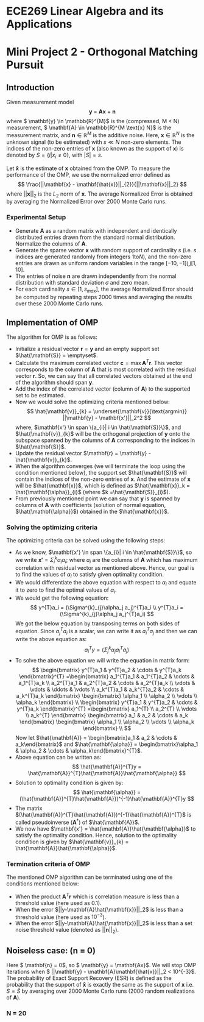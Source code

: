 # ECE269 Linear Algebra and its Applications
# Mini Project 2 - Orthogonal Matching Pursuit

## Introduction

Given measurement model
$$
\mathbf{y} \ = \ \mathbf{Ax} \ + \ \mathbf{n}
$$
where $ \mathbf{y} \in \mathbb{R}^{M}$ is the (compressed, M < N) measurement, $ \mathbf{A} \in \mathbb{R}^{M \text{x} N}$ is the measurement matrix, and $\mathbf{n} \in \mathbb{R}^{M}$ is the additive noise. Here, $\mathbf{x} \in \mathbb{R}^{N}$ is the unknown signal (to be estimated) with $s ≪ N$ non-zero elements. The indices of the non-zero entries of $\mathbf{x}$ (also known as the support of $\mathbf{x}$) is denoted by $S = \{ i |x_{i} \neq 0\}$, with $|S| = s$.

Let $\mathbf{\hat{x}}$ is the estimate of $\mathbf{x}$ obtained from the OMP. To measure the performance of the OMP, we use the normalized error defined as
$$
\frac{||\mathbf{x} - \mathbf{\hat{x}}||_{2}}{||\mathbf{x}||_2}
$$
where $||\mathbf{x}||_2$ is the $L_2$ norm of $\mathbf{x}$. The average Normalized Error is obtained by averaging the Normalized Error over 2000 Monte Carlo runs.

### Experimental Setup

- Generate **A** as a random matrix with independent and identically distributed entries drawn from the standard normal distribution. Normalize the columns of **A**.
- Generate the sparse vector **x** with random support of cardinality $s$ (i.e. $s$ indices are generated randomly from integers $1 \text{to} N$), and the non-zero entries are drawn as uniform random variables in the range $[-10, -1] \bigcup [1, 10]$.
- The entries of noise **n** are drawn independently from the normal distribution with standard deviation $\sigma$ and zero mean.
- For each cardinality $s \in [1, s_{max}]$, the average Normalized Error should be computed by repeating steps 2000 times and averaging the results over these 2000 Monte Carlo runs.

## Implementation of OMP

The algorithm for OMP is as follows:
* Initialize a residual vector $\mathbf{r} = \mathbf{y}$ and an empty support set $\hat{\mathbf{S}} = \emptyset$.
* Calculate the maximum correlated vector $\mathbf{c} = \max{\mathbf{A}^T \mathbf{r}}$. This vector corresponds to the column of $\mathbf{A}$ that is most correlated with the residual vector $\mathbf{r}$. So, we can say that all correlated vectors obtained at the end of the algorithm should span ${\mathbf{y}}$.
* Add the index of the correlated vector (column of **A**) to the supported set to be estimated.
* Now we would solve the optimizing criteria mentioned below:
$$
\hat{\mathbf{v}}_{k} = \underset{\mathbf{v}}{\text{argmin}} ||\mathbf{y} - \mathbf{x'}||_2^2 
$$
where, $\mathbf{x'} \in span \{a_{i}| i \in \hat{\mathbf{S}}\}$, and $\hat{\mathbf{v}}_{k}$ will be the orthogonal projection of $\mathbf{y}$ onto the subspace spanned by the columns of $\mathbf{A}$ corresponding to the indices in $\hat{\mathbf{S}}$.
* Update the residual vector $\mathbf{r} = \mathbf{y} - \hat{\mathbf{v}}_{k}$.
* When the algorithm converges (we will terminate the loop using the condition mentioned below), the support set $\hat{\mathbf{S}}$ will contain the indices of the non-zero entries of $\mathbf{x}$. And the estimate of $\mathbf{x}$ will be $\hat{\mathbf{x}}$, which is defined as $\hat{\mathbf{x}}_k = \hat{\mathbf{\alpha}}_{i}$ (where $k =\hat{\mathbf{S}}_{i}$).
* From previously mentioned point we can say that $\mathbf{y}$ is spanned by columns of $\mathbf{A}$ with coefficients (solution of normal equation, $\hat{\mathbf{\alpha}}$) obtained in the $\hat{\mathbf{x}}$.
  
### Solving the optimizing criteria

The optimizing criteria can be solved using the following steps:
* As we know, $\mathbf{x'} \in span \{a_{i}| i \in \hat{\mathbf{S}}\}$, so we write $\mathbf{x'} = \Sigma^{k}_i \alpha_i a_i$; where $a_i$ are the columns of $\mathbf{A}$ which has maximum correlation with residual vector as mentioned above. Hence, our goal is to find the values of $\alpha_i$ to satisfy given optimality condition.
* We would differentiate the above equation with respect to $\alpha_i$ and equate it to zero to find the optimal values of $\alpha_i$.
* We would get the following equation:
$$
y^{T}a_i = (\Sigma^{k}_{j}\alpha_j a_j)^{T}a_i \\
y^{T}a_i = (\Sigma^{k}_{j}\alpha_j a_j^{T}a_i)
$$
We got the below equation by transposing terms on both sides of equation. Since $a_j^{T}a_i$ is a scalar, we can write it as $a_i^{T}a_j$ and then we can write the above equation as:
$$
a_i^{T}y = (\Sigma^{k}_{j}\alpha_j a_i^{T}a_j)
$$
* To solve the above equation we will write the equation in matrix form:
$$
\begin{bmatrix}
y^{T}a_1 & y^{T}a_2 & \cdots & y^{T}a_k
\end{bmatrix}^{T}
=\begin{bmatrix}
a_1^{T}a_1 & a_1^{T}a_2 & \cdots & a_1^{T}a_k \\
a_2^{T}a_1 & a_2^{T}a_2 & \cdots & a_2^{T}a_k \\
\vdots & \vdots & \ddots & \vdots \\
a_k^{T}a_1 & a_k^{T}a_2 & \cdots & a_k^{T}a_k
\end{bmatrix} 
\begin{bmatrix}
\alpha_1 \\
\alpha_2 \\
\vdots \\
\alpha_k
\end{bmatrix} \\
\begin{bmatrix}
y^{T}a_1 & y^{T}a_2 & \cdots & y^{T}a_k
\end{bmatrix}^{T}
=\begin{bmatrix}
a_1^{T} \\
a_2^{T} \\
\vdots \\
a_k^{T}
\end{bmatrix}
\begin{bmatrix}
a_1 & a_2 & \cdots & a_k
\end{bmatrix}
\begin{bmatrix}
\alpha_1 \\
\alpha_2 \\
\vdots \\
\alpha_k
\end{bmatrix} \\
$$
Now let $\hat{\mathbf{A}} = \begin{bmatrix}a_1 & a_2 & \cdots & a_k\end{bmatrix}$ and $\hat{\mathbf{\alpha}} = \begin{bmatrix}\alpha_1 & \alpha_2 & \cdots & \alpha_k\end{bmatrix}^{T}$.
* Above equation can be written as:
$$
\hat{\mathbf{A}}^{T}y = \hat{\mathbf{A}}^{T}\hat{\mathbf{A}}\hat{\mathbf{\alpha}}
$$
* Solution to optimality condition is given by:
$$
\hat{\mathbf{\alpha}} = (\hat{\mathbf{A}}^{T}\hat{\mathbf{A}})^{-1}\hat{\mathbf{A}}^{T}y
$$
* The matrix $(\hat{\mathbf{A}}^{T}\hat{\mathbf{A}})^{-1}\hat{\mathbf{A}}^{T}$ is called pseudoinverse $({\mathbf{A}^{\dagger}})$ of $\hat{\mathbf{A}}$.
* We now have $\mathbf{x'} = \hat{\mathbf{A}}\hat{\mathbf{\alpha}}$ to satisfy the optimality condition. Hence, solution to the optimality condition is given by $\hat{\mathbf{v}}_{k} = \hat{\mathbf{A}}\hat{\mathbf{\alpha}}$.
  
### Termination criteria of OMP

The mentioned OMP algorithm can be terminated using one of the conditions mentioned below:
- When the product $\mathbf{A}^{T}\mathbf{r}$ which is correlation measure is less than a threshold value (here used as 0.1).
- When the error $||y-\mathbf{A}\hat{\mathbf{x}}||_2$ is less than a threshold value (here used as $10^{-3}$).
- When the error $||y-\mathbf{A}\hat{\mathbf{x}}||_2$ is less than a set noise threshold value (denoted as $||\mathbf{n}||_{2}$).
  
## Noiseless case: (n = 0)

Here $ \mathbf{n} = 0$, so $ \mathbf{y} = \mathbf{Ax}$. We will stop OMP iterations when $ ||\mathbf{y} - \mathbf{A}\mathbf{\hat{x}}||_2 < 10^{-3}$. The probability of Exact Support Recovery (ESR) is defined as the probability that the support of $\mathbf{\hat{x}}$ is exactly the same as the support of $\mathbf{x}$ i.e. $S = \hat{S}$ by averaging over 2000 Monte Carlo runs (2000 random realizations of $\mathbf{A}$).

### N = 20
